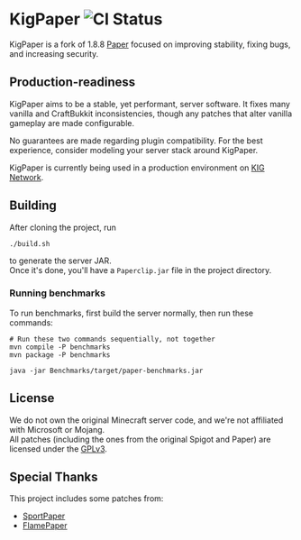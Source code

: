 # KigPaper ![CI Status](https://github.com/ProjectKig/KigPaper/actions/workflows/docker.yml/badge.svg)
KigPaper is a fork of 1.8.8 [Paper](https://github.com/PaperMC/Paper) focused on improving stability, fixing bugs, and increasing security.

## Production-readiness
KigPaper aims to be a stable, yet performant, server software. It fixes many vanilla and CraftBukkit inconsistencies, though any patches that alter vanilla
gameplay are made configurable.

No guarantees are made regarding plugin compatibility. For the best experience, consider modeling your server stack
around KigPaper.

KigPaper is currently being used in a production environment on [KIG Network](https://playkig.com).

## Building
After cloning the project, run
```shell
./build.sh
```
to generate the server JAR.  
Once it's done, you'll have a `Paperclip.jar` file in the project directory.

### Running benchmarks
To run benchmarks, first build the server normally, then run these commands:
```shell
# Run these two commands sequentially, not together
mvn compile -P benchmarks
mvn package -P benchmarks

java -jar Benchmarks/target/paper-benchmarks.jar
```

## License
We do not own the original Minecraft server code, and we're not affiliated with Microsoft or Mojang.  
All patches (including the ones from the original Spigot and Paper) are licensed under the [GPLv3](https://www.gnu.org/licenses/gpl-3.0.html).

## Special Thanks
This project includes some patches from:
+ [SportPaper](https://github.com/Electroid/SportPaper)
+ [FlamePaper](https://github.com/2lstudios-mc/FlamePaper)